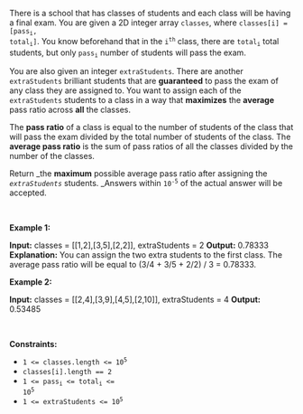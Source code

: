 There is a school that has classes of students and each class will be having a final exam. You are given a 2D integer array `` classes ``, where <code>classes[i] = [pass<sub>i</sub>, total<sub>i</sub>]</code>. You know beforehand that in the <code>i<sup>th</sup></code> class, there are <code>total<sub>i</sub></code> total students, but only <code>pass<sub>i</sub></code> number of students will pass the exam.

You are also given an integer `` extraStudents ``. There are another `` extraStudents `` brilliant students that are __guaranteed__ to pass the exam of any class they are assigned to. You want to assign each of the `` extraStudents `` students to a class in a way that __maximizes__ the __average__ pass ratio across __all__ the classes.

The __pass ratio__ of a class is equal to the number of students of the class that will pass the exam divided by the total number of students of the class. The __average pass ratio__ is the sum of pass ratios of all the classes divided by the number of the classes.

Return _the __maximum__ possible average pass ratio after assigning the _`` extraStudents ``_ students. _Answers within <code>10<sup>-5</sup></code> of the actual answer will be accepted.

&nbsp;

__Example 1:__

<strong>Input:</strong> classes = [[1,2],[3,5],[2,2]], extraStudents = 2
    <strong>Output:</strong> 0.78333
    <strong>Explanation:</strong> You can assign the two extra students to the first class. The average pass ratio will be equal to (3/4 + 3/5 + 2/2) / 3 = 0.78333.

__Example 2:__

<strong>Input:</strong> classes = [[2,4],[3,9],[4,5],[2,10]], extraStudents = 4
    <strong>Output:</strong> 0.53485

&nbsp;

__Constraints:__

*   <code>1 &lt;= classes.length &lt;= 10<sup>5</sup></code>
*   `` classes[i].length == 2 ``
*   <code>1 &lt;= pass<sub>i</sub> &lt;= total<sub>i</sub> &lt;= 10<sup>5</sup></code>
*   <code>1 &lt;= extraStudents &lt;= 10<sup>5</sup></code>